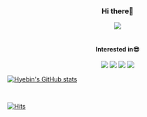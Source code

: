 <h3 align="center">Hi there👋</h3>
<div align="center">
<a href="mailto:gpqls9712@gmail.com" target="_blank"><img src="https://img.shields.io/badge/Gmail-EA4335?style=flat-square&logo=Gmail&logoColor=white"/></a>
  

<br>
<br>

<h4 align="center">Interested in😎</h4>
<p align="center">
<img src="https://img.shields.io/badge/Python-3766AB?style=flat-square&logo=Python&logoColor=white"/>
<img src="https://img.shields.io/badge/Django-092E20?style=flat-square&logo=Django&logoColor=white"/>
<img src="https://img.shields.io/badge/MySQL-4479A1?style=flat-square&logo=MySQL&logoColor=white"/>
<img src="https://img.shields.io/badge/Oracle-F80000?style=flat-square&logo=Oracle&logoColor=white"/>
</p>
  
</div>

[![Hyebin's GitHub stats](https://github-readme-stats.vercel.app/api?username=hbhb0311&show_icons=true&theme=prussian)](https://github.com/anuraghazra/github-readme-stats)

<br>
  
[![Hits](https://hits.seeyoufarm.com/api/count/incr/badge.svg?url=https%3A%2F%2Fgithub.com%2Fhbhb0311%2Fhit-counter&count_bg=%236AB4FF&title_bg=%23908E8E&icon=&icon_color=%23E7E7E7&title=hits&edge_flat=false)](https://hits.seeyoufarm.com)

</div>
